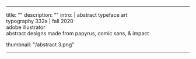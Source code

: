 ---

title: ""
description: ""
intro: |
 abstract typeface art <br>
 typography 332a | fall 2020 <br>
 adobe illustrator <br>
 abstract designs made from papyrus, comic sans, & impact

thumbnail: "/abstract 3.png"

---